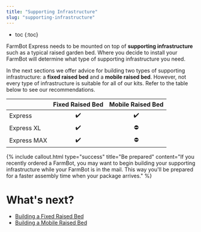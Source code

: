 ```yaml
---
title: "Supporting Infrastructure"
slug: "supporting-infrastructure"
---
```


* toc
{:toc}

FarmBot Express needs to be mounted on top of **supporting infrastructure** such as a typical raised garden bed. Where you decide to install your FarmBot will determine what type of supporting infrastructure you need.

In the next sections we offer advice for building two types of supporting infrastructure: a **fixed raised bed** and a **mobile raised bed**. However, not every type of infrastructure is suitable for all of our kits. Refer to the table below to see our recommendations.

|<i></i>                       |Fixed Raised Bed              |Mobile Raised Bed             |
|------------------------------|:----------------------------:|:----------------------------:|
|Express                       |:heavy_check_mark:            |:heavy_check_mark:
|Express XL                    |:heavy_check_mark:            |:no_entry:
|Express MAX                   |:heavy_check_mark:            |:no_entry:



{%
include callout.html
type="success"
title="Be prepared"
content="If you recently ordered a FarmBot, you may want to begin building your supporting infrastructure while your FarmBot is in the mail. This way you'll be prepared for a faster assembly time when your package arrives."
%}





# What's next?

 * [Building a Fixed Raised Bed](supporting-infrastructure/building-a-fixed-raised-bed.md)
 * [Building a Mobile Raised Bed](supporting-infrastructure/building-a-mobile-raised-bed.md)

